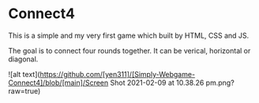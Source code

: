 # Connect4

This is a simple and my very first game which built by HTML, CSS and JS. 

The goal is to connect four rounds together. It can be verical, horizontal  or diagonal.

![alt text](https://github.com/[yen311]/[Simply-Webgame-Connect4]/blob/[main]/Screen Shot 2021-02-09 at 10.38.26 pm.png?raw=true)
